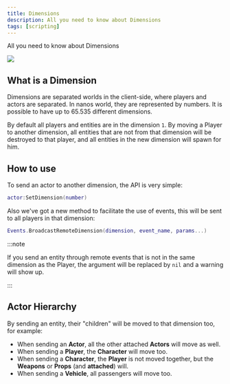 ```yaml
---
title: Dimensions
description: All you need to know about Dimensions
tags: [scripting]
---
```



All you need to know about Dimensions

![](/img/docs/dimensions.webp)

## What is a Dimension

Dimensions are separated worlds in the client-side, where players and actors are separated. In nanos world, they are represented by numbers. It is possible to have up to 65.535 different dimensions.

By default all players and entities are in the dimension `1`. By moving a Player to another dimension, all entities that are not from that dimension will be destroyed to that player, and all entities in the new dimension will spawn for him.


## How to use

To send an actor to another dimension, the API is very simple:

```lua
actor:SetDimension(number)
```

Also we've got a new method to facilitate the use of events, this will be sent to all players in that dimension:

```lua
Events.BroadcastRemoteDimension(dimension, event_name, params...)
```

:::note

If you send an entity through remote events that is not in the same dimension as the Player, the argument will be replaced by `nil` and a warning will show up.

:::


## Actor Hierarchy

By sending an entity, their "children" will be moved to that dimension too, for example:

- When sending an **Actor**, all the other attached **Actors** will move as well.
- When sending a **Player**, the **Character** will move too.
- When sending a **Character**, the **Player** is not moved together, but the **Weapons** or **Props** (and **attached**) will.
- When sending a **Vehicle**, all passengers will move too.
